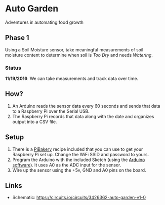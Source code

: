 # Auto Garden #
Adventures in automating food growth

## Phase 1 ##
Using a Soil Moisture sensor, take meaningful measurements of soil moisture content to determine when soil is *Too Dry* and needs *Watering*.

### Status ###
**11/19/2016**: We can take measurements and track data over time.

## How? ##
1. An Arduino reads the sensor data every 60 seconds and sends that data to a Raspberry Pi over the Serial USB.
2. The Raspberry Pi records that data along with the date and organizes output into a CSV file.

## Setup ##
1. There is a [PiBakery](http://www.pibakery.org) recipe included that you can use to get your Raspberry Pi set up. Change the WiFi SSID and password to yours.
2. Program the Arduino with the included Sketch (using the [Arduino software](https://www.arduino.cc/en/Main/Software)). It uses A0 as the ADC input for the sensor.
3. Wire up the sensor using the +5v, GND and A0 pins on the board.

## Links ##
* Schematic: https://circuits.io/circuits/3426362-auto-garden-v1-0